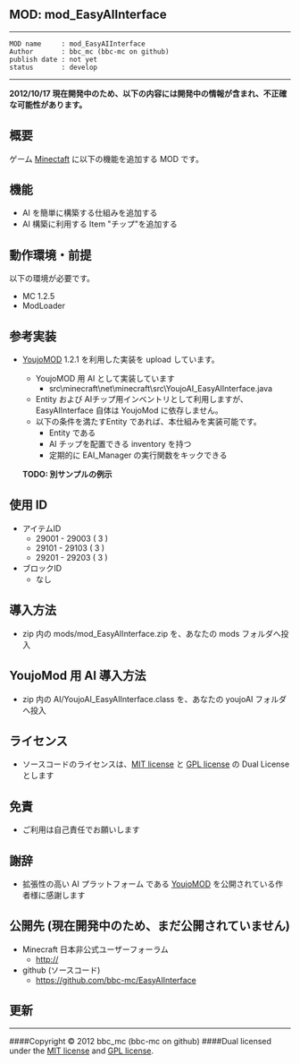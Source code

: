 MOD: mod_EasyAIInterface
----

----
    MOD name     : mod_EasyAIInterface
    Author       : bbc_mc (bbc-mc on github)
    publish date : not yet
    status       : develop

----
**2012/10/17 現在開発中のため、以下の内容には開発中の情報が含まれ、不正確な可能性があります。**

## 概要

ゲーム [Minectaft](http://www.mojang.com/) に以下の機能を追加する MOD です。

## 機能

 - AI を簡単に構築する仕組みを追加する
 - AI 構築に利用する Item "チップ"を追加する

## 動作環境・前提

以下の環境が必要です。

  + MC 1.2.5
  + ModLoader

## 参考実装

  + [YoujoMOD] 1.2.1 を利用した実装を upload しています。
    + YoujoMOD 用 AI として実装しています
      + src\minecraft\net\minecraft\src\YoujoAI_EasyAIInterface.java
    + Entity および AIチップ用インベントリとして利用しますが、EasyAIInterface 自体は YoujoMod に依存しません。
    + 以下の条件を満たすEntity であれば、本仕組みを実装可能です。
      + Entity である
      + AI チップを配置できる inventory を持つ
      + 定期的に EAI_Manager の実行関数をキックできる

    **TODO: 別サンプルの例示**

## 使用 ID

+ アイテムID
  + 29001 - 29003 ( 3 )
  + 29101 - 29103 ( 3 )
  + 29201 - 29203 ( 3 )
+ ブロックID
  + なし

## 導入方法

 - zip 内の mods/mod_EasyAIInterface.zip を、あなたの mods フォルダへ投入

## YoujoMod 用 AI 導入方法

 - zip 内の AI/YoujoAI_EasyAIInterface.class を、あなたの youjoAI フォルダへ投入

## ライセンス

  - ソースコードのライセンスは、[MIT license][MIT] と [GPL license][GPL] の Dual License とします

## 免責

  - ご利用は自己責任でお願いします

## 謝辞

  - 拡張性の高い AI プラットフォーム である [YoujoMOD] を公開されている作者様に感謝します

## 公開先 (現在開発中のため、まだ公開されていません)

  - Minecraft 日本非公式ユーザーフォーラム
    - <http://>
  - github (ソースコード)
    - <https://github.com/bbc-mc/EasyAIInterface>

## 更新

----------
####Copyright &copy; 2012 bbc_mc (bbc-mc on github)
####Dual licensed under the [MIT license][MIT] and [GPL license][GPL].

[MIT]: http://www.opensource.org/licenses/mit-license.php
[GPL]: http://www.gnu.org/licenses/gpl.html
[YoujoMOD]: http://forum.minecraftuser.jp/viewtopic.php?f=13&t=2816#p20049
